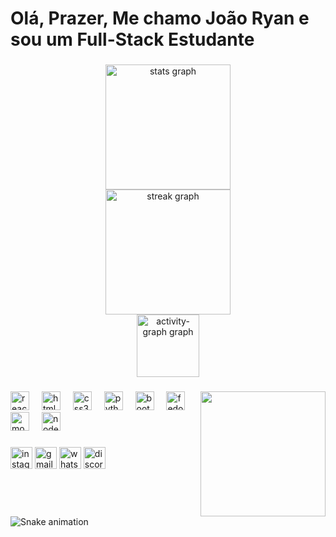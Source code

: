 <h1 align="left">Olá, Prazer, Me chamo João Ryan e sou um Full-Stack Estudante</h1>

###

<div align="center">
  <img src="https://github-readme-stats.vercel.app/api?username=joao-ryan&hide_title=false&hide_rank=false&show_icons=true&include_all_commits=true&count_private=true&disable_animations=false&theme=dark&locale=pt-br&hide_border=false&custom_title=Estat%C3%ADsticas%20de%20Jo%C3%A3o%20Ryan" height="200" alt="stats graph" /> <br>
  <img src="https://streak-stats.demolab.com?user=joao-ryan&locale=pt-br&mode=daily&theme=dark&hide_border=true&border_radius=20&date_format=M%20j%5B,%20Y%5D" height="200" alt="streak graph" /> <br>
  <img src="https://github-readme-activity-graph.vercel.app/graph?username=joao-ryan&custom_title=Grafico%20de%20Jo%C3%A3o%20Ryan&theme=redical&radius=20&hide_border=true&hide_title=false&area=false" height="100" alt="activity-graph graph"  />
</div>

###

<img align="right" height="200" src="https://media2.giphy.com/media/v1.Y2lkPTc5MGI3NjExbm1jM2N6dHFjNTNpanE4cHF0czZ5MTA3bGlxa3Yxam1qN3llMXh6NyZlcD12MV9pbnRlcm5hbF9naWZfYnlfaWQmY3Q9Zw/37IzUsLdfChayL5uyA/giphy.gif"  />

###

<div align="left">
  <img src="https://cdn.jsdelivr.net/gh/devicons/devicon/icons/react/react-original-wordmark.svg" height="30" alt="react logo"  />
  <img width="12" />
  <img src="https://cdn.jsdelivr.net/gh/devicons/devicon/icons/html5/html5-original.svg" height="30" alt="html5 logo"  />
  <img width="12" />
  <img src="https://cdn.jsdelivr.net/gh/devicons/devicon/icons/css3/css3-original.svg" height="30" alt="css3 logo"  />
  <img width="12" />
  <img src="https://cdn.jsdelivr.net/gh/devicons/devicon/icons/python/python-original.svg" height="30" alt="python logo"  />
  <img width="12" />
  <img src="https://cdn.jsdelivr.net/gh/devicons/devicon/icons/bootstrap/bootstrap-original.svg" height="30" alt="bootstrap logo"  />
  <img width="12" />
  <img src="https://cdn.jsdelivr.net/gh/devicons/devicon/icons/fedora/fedora-plain.svg" height="30" alt="fedora logo"  />
  <img width="12" />
  <img src="https://cdn.jsdelivr.net/gh/devicons/devicon/icons/mongodb/mongodb-plain.svg" height="30" alt="mongodb logo"  />
  <img width="12" />
  <img src="https://cdn.jsdelivr.net/gh/devicons/devicon/icons/nodejs/nodejs-original-wordmark.svg" height="30" alt="nodejs logo"  />
</div>

###

<div align="left">
  <img src="https://img.shields.io/static/v1?message=Instagram&logo=instagram&label=&color=E4405F&logoColor=white&labelColor=&style=for-the-badge" height="35" alt="instagram logo"  />
  <img src="https://img.shields.io/static/v1?message=Gmail&logo=gmail&label=&color=D14836&logoColor=white&labelColor=&style=for-the-badge" height="35" alt="gmail logo"  />
  <img src="https://img.shields.io/static/v1?message=Whatsapp&logo=whatsapp&label=&color=25D366&logoColor=white&labelColor=&style=for-the-badge" height="35" alt="whatsapp logo"  />
  <img src="https://img.shields.io/static/v1?message=Discord&logo=discord&label=&color=7289DA&logoColor=white&labelColor=&style=for-the-badge" height="35" alt="discord logo"  />
</div>

###

<br clear="both">

<img src="https://raw.githubusercontent.com/joao-ryan/joao-ryan/output/snake.svg" alt="Snake animation" />

###
